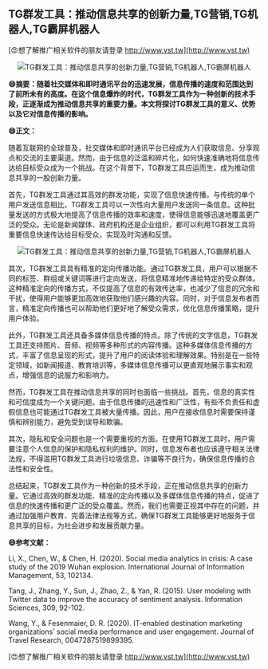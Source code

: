 ## **TG群发工具：推动信息共享的创新力量,TG营销,TG机器人,TG霸屏机器人**

[😍想了解推广相关软件的朋友请登录 http://www.vst.tw](http://www.vst.tw)

 <center><img src="https://vst.tw/MP4/tuiguang/png/1.png" alt="TG群发工具：推动信息共享的创新力量,TG营销,TG机器人,TG霸屏机器人"></center>

**😄摘要：随着社交媒体和即时通讯平台的迅速发展，信息传播的速度和范围达到了前所未有的高度。在这个信息爆炸的时代，TG群发工具作为一种创新的技术手段，正逐渐成为推动信息共享的重要力量。本文将探讨TG群发工具的意义、优势以及它对信息传播的影响。**

**😄正文：**

随着互联网的全球普及，社交媒体和即时通讯平台已经成为人们获取信息、分享观点和交流的主要渠道。然而，由于信息的泛滥和碎片化，如何快速准确地将信息传达给目标受众成为一个挑战。在这个背景下，TG群发工具应运而生，成为推动信息共享的一股创新力量。

首先，TG群发工具通过其高效的群发功能，实现了信息快速传播。与传统的单个用户发送信息相比，TG群发工具可以一次性向大量用户发送同一条信息。这种批量发送的方式极大地提高了信息传播的效率和速度，使得信息能够迅速地覆盖更广泛的受众。无论是新闻媒体、政府机构还是企业组织，都可以利用TG群发工具将重要信息快速传达给目标受众，实现及时沟通和反馈。

 <center><img src="https://vst.tw/MP4/tuiguang/png/5.png" alt="TG群发工具：推动信息共享的创新力量,TG营销,TG机器人,TG霸屏机器人"></center>

其次，TG群发工具具有精准的定向传播功能。通过TG群发工具，用户可以根据不同的标签、群组或关键词等进行定向发送，将信息精准地传递给特定的受众群体。这种精准定向的传播方式，不仅提高了信息的有效传达率，也减少了信息的冗余和干扰，使得用户能够更加高效地获取他们感兴趣的内容。同时，对于信息发布者而言，精准定向传播也可以帮助他们更好地了解受众需求，优化信息传播策略，提升用户体验。

此外，TG群发工具还具备多媒体信息传播的特点。除了传统的文字信息，TG群发工具还支持图片、音频、视频等多种形式的内容传播。这种多媒体信息传播的方式，丰富了信息呈现的形式，提升了用户的阅读体验和理解效果。特别是在一些特定领域，如新闻报道、教育培训等，多媒体信息传播可以更直观地展示事实和观点，增强信息的说服力和影响力。

然而，TG群发工具在推动信息共享的同时也面临一些挑战。首先，信息的真实性和可信度成为一个关键问题。由于信息传播的迅速性和广泛性，有些不负责任和虚假信息也可能通过TG群发工具被大量传播。因此，用户在接收信息时需要保持谨慎和辨别能力，避免受到误导和欺骗。

其次，隐私和安全问题也是一个需要重视的方面。在使用TG群发工具时，用户需要注意个人信息的保护和隐私权利的维护。同时，信息发布者也应该遵守相关法律法规，不得滥用TG群发工具进行垃圾信息、诈骗等不良行为，确保信息传播的合法性和安全性。

总结起来，TG群发工具作为一种创新的技术手段，正在推动信息共享的创新力量。它通过高效的群发功能、精准的定向传播以及多媒体信息传播的特点，促进了信息的快速传播和更广泛的受众覆盖。然而，我们也需要正视其中存在的问题，并通过加强用户教育、完善法律法规等方式，确保TG群发工具能够更好地服务于信息共享的目标，为社会进步和发展贡献力量。

**😄参考文献：**

Li, X., Chen, W., & Chen, H. (2020). Social media analytics in crisis: A case study of the 2019 Wuhan explosion. International Journal of Information Management, 53, 102134.

Tang, J., Zhang, Y., Sun, J., Zhao, Z., & Yan, R. (2015). User modeling with Twitter data to improve the accuracy of sentiment analysis. Information Sciences, 309, 92-102.

Wang, Y., & Fesenmaier, D. R. (2020). IT-enabled destination marketing organizations’ social media performance and user engagement. Journal of Travel Research, 0047287519899395.

[😍想了解推广相关软件的朋友请登录 http://www.vst.tw](http://www.vst.tw)



